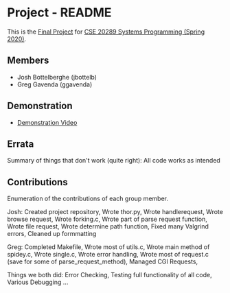# Project - README

This is the [Final Project] for [CSE 20289 Systems Programming (Spring 2020)].

## Members

- Josh Bottelberghe (jbottelb)
- Greg Gavenda      (ggavenda)

## Demonstration

- [Demonstration Video](https://drive.google.com/open?id=13H6FtwkGlOc5wIpbligDw5eS9qU_caZi)

## Errata

Summary of things that don't work (quite right):
All code works as intended


## Contributions

Enumeration of the contributions of each group member.

Josh:
Created project repository,
Wrote thor.py,
Wrote handlerequest,
Wrote browse request,
Wrote forking.c,
Wrote part of parse request function,
Wrote file request,
Wrote determine path function,
Fixed many Valgrind errors,
Cleaned up formmatting


Greg:
Completed Makefile,
Wrote most of utils.c,
Wrote main method of spidey.c,
Wrote single.c,
Wrote error handling,
Wrote most of request.c (save for some of parse_request_method),
Managed CGI Requests,

Things we both did:
Error Checking,
Testing full functionality of all code,
Various Debugging
...

[Final Project]: https://www3.nd.edu/~pbui/teaching/cse.20289.sp20/project.html
[CSE 20289 Systems Programming (Spring 2020)]: https://www3.nd.edu/~pbui/teaching/cse.20289.sp20/
